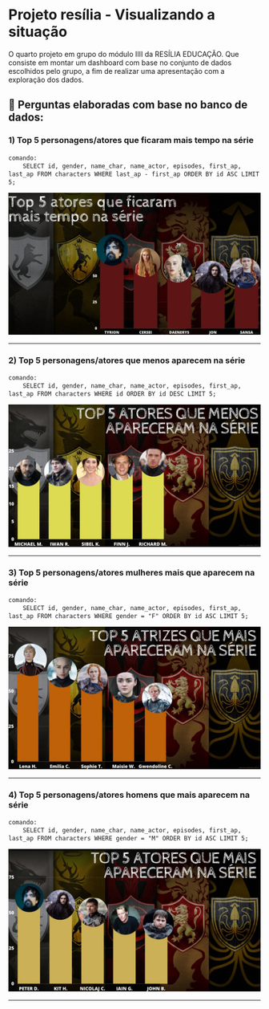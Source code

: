 # Projeto resília - Visualizando a situação 
O quarto projeto em grupo do módulo IIII da RESÍLIA EDUCAÇÃO.
Que consiste em montar um dashboard com base no conjunto de dados
escolhidos pelo grupo, a fim de realizar uma
apresentação com a exploração dos dados.   



## 🔎 **Perguntas elaboradas com base no banco de dados:**  


### 1) Top 5 personagens/atores que ficaram mais tempo na série  

    comando:
        SELECT id, gender, name_char, name_actor, episodes, first_ap, last_ap FROM characters WHERE last_ap - first_ap ORDER BY id ASC LIMIT 5;  
        
    
    
  <img alt="tabela alunos" src="https://raw.githubusercontent.com/jonathanfalcao/Game-of-Thrones-MySQL-M4/main/MySQL/img.dashboard/1.jpg">  
  
  
  
  ***
### 2) Top 5 personagens/atores que menos aparecem na série  

    comando:
        SELECT id, gender, name_char, name_actor, episodes, first_ap, last_ap FROM characters WHERE id ORDER BY id DESC LIMIT 5;  
        
    
    
  <img alt="tabela alunos" src="https://raw.githubusercontent.com/jonathanfalcao/Game-of-Thrones-MySQL-M4/main/MySQL/img.dashboard/2.jpg">  
  
  
  
  ***
  ### 3) Top 5 personagens/atores mulheres mais que aparecem na série  

    comando:
        SELECT id, gender, name_char, name_actor, episodes, first_ap, last_ap FROM characters WHERE gender = "F" ORDER BY id ASC LIMIT 5;  
        
    
    
  <img alt="tabela alunos" src="https://raw.githubusercontent.com/jonathanfalcao/Game-of-Thrones-MySQL-M4/main/MySQL/img.dashboard/3.jpg">  
  
  
  
  ***
  ### 4)  Top 5 personagens/atores homens  que mais aparecem na série

    comando:
        SELECT id, gender, name_char, name_actor, episodes, first_ap, last_ap FROM characters WHERE gender = "M" ORDER BY id ASC LIMIT 5;  
        
    
    
  <img alt="tabela alunos" src="https://raw.githubusercontent.com/jonathanfalcao/Game-of-Thrones-MySQL-M4/main/MySQL/img.dashboard/4.jpg">  
  
  
  
  ***
